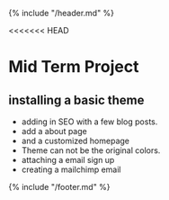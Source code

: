 {% include "/header.md" %}

<<<<<<< HEAD
#  Mid Term Project

## installing a basic theme
* adding in SEO with a few blog posts.
* add a about page
* and a customized homepage
* Theme can not be the original colors. 
* attaching a email sign up 
* creating a mailchimp email




{% include "/footer.md" %}
